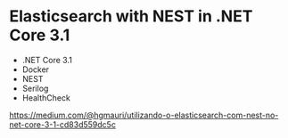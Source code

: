 # Elasticsearch with NEST in .NET Core 3.1

- .NET Core 3.1
- Docker
- NEST
- Serilog
- HealthCheck

https://medium.com/@hgmauri/utilizando-o-elasticsearch-com-nest-no-net-core-3-1-cd83d559dc5c

